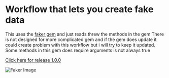 # Workflow that lets you create fake data

This uses the [faker gem](https://github.com/stympy/faker) and just reads threw the methods in the gem
There is not designed for more complicated gem and if the gem does update it could create problem with
this workflow but i will try to keep it updated. Some methods in this gem does require arguments is not
always true

[Click here for release 1.0.0](https://github.com/newdark/faker-alfred-workflow/releases/tag/1.0.0)

![Faker Image](https://user-images.githubusercontent.com/13140/45370211-98ed1500-b59c-11e8-8724-ba22dffff35f.png)
